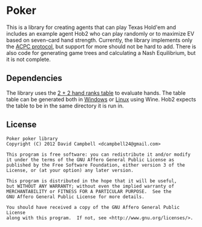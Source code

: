 Poker
======

This is a library for creating agents that can play Texas Hold'em and includes
an example agent Hob2 who can play randomly or to maximize EV based on
seven-card hand strength. Currently, the library implements only the [ACPC
protocol][1], but support for more should not be hard to add. There is also
code for generating game trees and calculating a Nash Equilibrium, but it is
not complete.

[1]: http://www.computerpokercompetition.org/index.php?option=com_rokdownloads&view=file&task=download&id=130:acpc-2011-protocol


Dependencies
------------

The library uses the [2 + 2 hand ranks table][2] to evaluate hands. The table
table can be generated both in [Windows][3] or [Linux][4] using Wine. Hob2
expects the table to be in the same directory it is run in.

[2]: http://archives1.twoplustwo.com/showflat.php?Cat=0&Number=8513906&amp;amp;amp;page=2&fpart=1&vc=1
[3]: http://www.codingthewheel.com/archives/poker-hand-evaluator-roundup#2p2
[4]: https://github.com/davekong/two-plus-two-table-Linux

License
--------

    Poker poker library
    Copyright (C) 2012 David Campbell <dcampbell24@gmail.com>

    This program is free software: you can redistribute it and/or modify
    it under the terms of the GNU Affero General Public License as
    published by the Free Software Foundation, either version 3 of the
    License, or (at your option) any later version.

    This program is distributed in the hope that it will be useful,
    but WITHOUT ANY WARRANTY; without even the implied warranty of
    MERCHANTABILITY or FITNESS FOR A PARTICULAR PURPOSE.  See the
    GNU Affero General Public License for more details.

    You should have received a copy of the GNU Affero General Public License
    along with this program.  If not, see <http://www.gnu.org/licenses/>.
